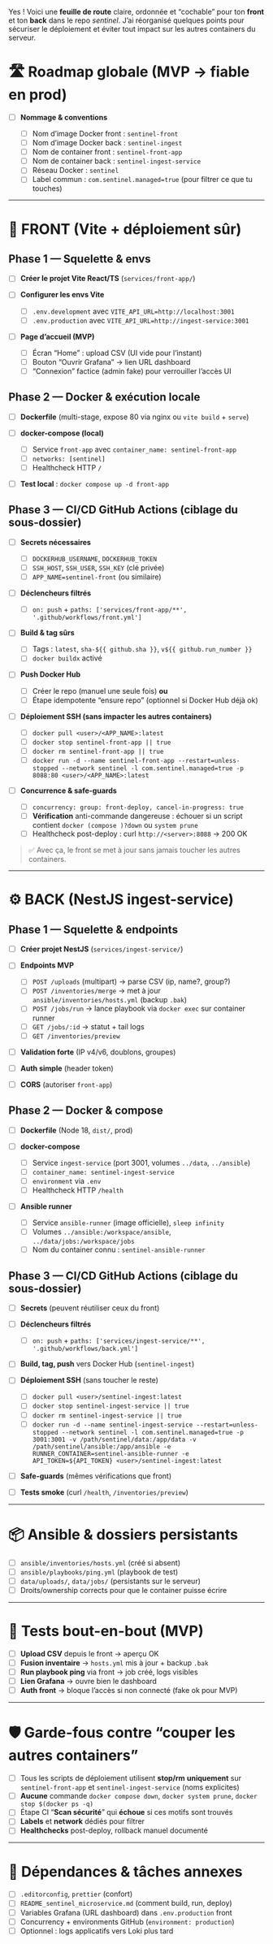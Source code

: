 Yes ! Voici une **feuille de route** claire, ordonnée et “cochable” pour ton **front** et ton **back** dans le repo *sentinel*. J’ai réorganisé quelques points pour sécuriser le déploiement et éviter tout impact sur les autres containers du serveur.

# 🛣️ Roadmap globale (MVP → fiable en prod)

* [ ] **Nommage & conventions**

    * [ ] Nom d’image Docker front : `sentinel-front`
    * [ ] Nom d’image Docker back : `sentinel-ingest`
    * [ ] Nom de container front : `sentinel-front-app`
    * [ ] Nom de container back : `sentinel-ingest-service`
    * [ ] Réseau Docker : `sentinel`
    * [ ] Label commun : `com.sentinel.managed=true` (pour filtrer ce que tu touches)

---

# 🎨 FRONT (Vite + déploiement sûr)

## Phase 1 — Squelette & envs

* [ ] **Créer le projet Vite React/TS** (`services/front-app/`)
* [ ] **Configurer les envs Vite**

    * [ ] `.env.development` avec `VITE_API_URL=http://localhost:3001`
    * [ ] `.env.production` avec `VITE_API_URL=http://ingest-service:3001`
* [ ] **Page d’accueil (MVP)**

    * [ ] Écran “Home” : upload CSV (UI vide pour l’instant)
    * [ ] Bouton “Ouvrir Grafana” → lien URL dashboard
    * [ ] “Connexion” factice (admin fake) pour verrouiller l’accès UI

## Phase 2 — Docker & exécution locale

* [ ] **Dockerfile** (multi-stage, expose 80 via nginx ou `vite build` + `serve`)
* [ ] **docker-compose (local)**

    * [ ] Service `front-app` avec `container_name: sentinel-front-app`
    * [ ] `networks: [sentinel]`
    * [ ] Healthcheck HTTP `/`
* [ ] **Test local** : `docker compose up -d front-app`

## Phase 3 — CI/CD GitHub Actions (ciblage du sous-dossier)

* [ ] **Secrets nécessaires**

    * [ ] `DOCKERHUB_USERNAME`, `DOCKERHUB_TOKEN`
    * [ ] `SSH_HOST`, `SSH_USER`, `SSH_KEY` (clé privée)
    * [ ] `APP_NAME=sentinel-front` (ou similaire)
* [ ] **Déclencheurs filtrés**

    * [ ] `on: push` + `paths: ['services/front-app/**', '.github/workflows/front.yml']`
* [ ] **Build & tag sûrs**

    * [ ] Tags : `latest`, `sha-${{ github.sha }}`, `v${{ github.run_number }}`
    * [ ] `docker buildx` activé
* [ ] **Push Docker Hub**

    * [ ] Créer le repo (manuel une seule fois) **ou**
    * [ ] Étape idempotente “ensure repo” (optionnel si Docker Hub déjà ok)
* [ ] **Déploiement SSH (sans impacter les autres containers)**

    * [ ] `docker pull <user>/<APP_NAME>:latest`
    * [ ] `docker stop sentinel-front-app || true`
    * [ ] `docker rm sentinel-front-app || true`
    * [ ] `docker run -d --name sentinel-front-app --restart=unless-stopped --network sentinel -l com.sentinel.managed=true -p 8088:80 <user>/<APP_NAME>:latest`
* [ ] **Concurrence & safe-guards**

    * [ ] `concurrency: group: front-deploy, cancel-in-progress: true`
    * [ ] **Vérification** anti-commande dangereuse : échouer si un script contient `docker (compose )?down` ou `system prune`
    * [ ] Healthcheck post-deploy : curl `http://<server>:8088` → 200 OK

> ✅ Avec ça, le front se met à jour sans jamais toucher les autres containers.

---

# ⚙️ BACK (NestJS ingest-service)

## Phase 1 — Squelette & endpoints

* [ ] **Créer projet NestJS** (`services/ingest-service/`)
* [ ] **Endpoints MVP**

    * [ ] `POST /uploads` (multipart) → parse CSV (ip, name?, group?)
    * [ ] `POST /inventories/merge` → met à jour `ansible/inventories/hosts.yml` (backup `.bak`)
    * [ ] `POST /jobs/run` → lance playbook via `docker exec` sur container runner
    * [ ] `GET /jobs/:id` → statut + tail logs
    * [ ] `GET /inventories/preview`
* [ ] **Validation forte** (IP v4/v6, doublons, groupes)
* [ ] **Auth simple** (header token)
* [ ] **CORS** (autoriser `front-app`)

## Phase 2 — Docker & compose

* [ ] **Dockerfile** (Node 18, `dist/`, prod)
* [ ] **docker-compose**

    * [ ] Service `ingest-service` (port 3001, volumes `../data`, `../ansible`)
    * [ ] `container_name: sentinel-ingest-service`
    * [ ] `environment` via `.env`
    * [ ] Healthcheck HTTP `/health`
* [ ] **Ansible runner**

    * [ ] Service `ansible-runner` (image officielle), `sleep infinity`
    * [ ] Volumes `../ansible:/workspace/ansible`, `../data/jobs:/workspace/jobs`
    * [ ] Nom du container connu : `sentinel-ansible-runner`

## Phase 3 — CI/CD GitHub Actions (ciblage du sous-dossier)

* [ ] **Secrets** (peuvent réutiliser ceux du front)
* [ ] **Déclencheurs filtrés**

    * [ ] `on: push` + `paths: ['services/ingest-service/**', '.github/workflows/back.yml']`
* [ ] **Build, tag, push** vers Docker Hub (`sentinel-ingest`)
* [ ] **Déploiement SSH** (sans toucher le reste)

    * [ ] `docker pull <user>/sentinel-ingest:latest`
    * [ ] `docker stop sentinel-ingest-service || true`
    * [ ] `docker rm sentinel-ingest-service || true`
    * [ ] `docker run -d --name sentinel-ingest-service --restart=unless-stopped --network sentinel -l com.sentinel.managed=true -p 3001:3001 -v /path/sentinel/data:/app/data -v /path/sentinel/ansible:/app/ansible -e RUNNER_CONTAINER=sentinel-ansible-runner -e API_TOKEN=${API_TOKEN} <user>/sentinel-ingest:latest`
* [ ] **Safe-guards** (mêmes vérifications que front)
* [ ] **Tests smoke** (curl `/health`, `/inventories/preview`)

---

# 📦 Ansible & dossiers persistants

* [ ] `ansible/inventories/hosts.yml` (créé si absent)
* [ ] `ansible/playbooks/ping.yml` (playbook de test)
* [ ] `data/uploads/`, `data/jobs/` (persistants sur le serveur)
* [ ] Droits/ownership corrects pour que le container puisse écrire

---

# 🧪 Tests bout-en-bout (MVP)

* [ ] **Upload CSV** depuis le front → aperçu OK
* [ ] **Fusion inventaire** → `hosts.yml` mis à jour + backup `.bak`
* [ ] **Run playbook ping** via front → job créé, logs visibles
* [ ] **Lien Grafana** → ouvre bien le dashboard
* [ ] **Auth front** → bloque l’accès si non connecté (fake ok pour MVP)

---

# 🛡️ Garde-fous contre “couper les autres containers”

* [ ] Tous les scripts de déploiement utilisent **stop/rm** **uniquement** sur `sentinel-front-app` et `sentinel-ingest-service` (noms explicites)
* [ ] **Aucune** commande `docker compose down`, `docker system prune`, `docker stop $(docker ps -q)`
* [ ] Étape CI “**Scan sécurité**” qui **échoue** si ces motifs sont trouvés
* [ ] **Labels** et **network** dédiés pour filtrer
* [ ] **Healthchecks** post-deploy, rollback manuel documenté

---

# 📁 Dépendances & tâches annexes

* [ ] `.editorconfig`, `prettier` (confort)
* [ ] `README_sentinel_microservice.md` (comment build, run, deploy)
* [ ] Variables Grafana (URL dashboard) dans `.env.production` front
* [ ] Concurrency + environments GitHub (`environment: production`)
* [ ] Optionnel : logs applicatifs vers Loki plus tard
